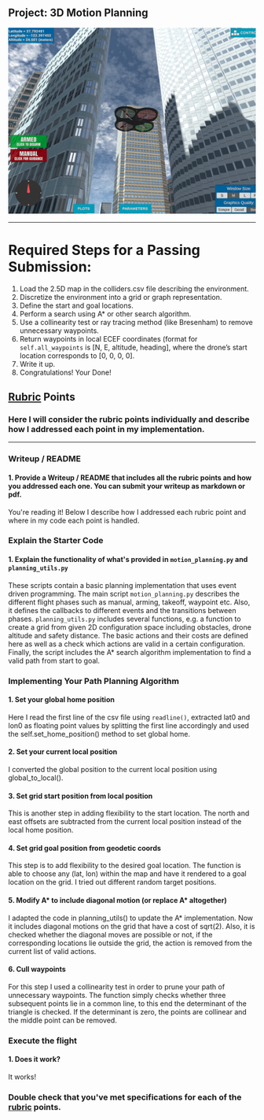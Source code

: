 ## Project: 3D Motion Planning
![Quad Image](./misc/enroute.png)

---


# Required Steps for a Passing Submission:
1. Load the 2.5D map in the colliders.csv file describing the environment.
2. Discretize the environment into a grid or graph representation.
3. Define the start and goal locations.
4. Perform a search using A* or other search algorithm.
5. Use a collinearity test or ray tracing method (like Bresenham) to remove unnecessary waypoints.
6. Return waypoints in local ECEF coordinates (format for `self.all_waypoints` is [N, E, altitude, heading], where the drone’s start location corresponds to [0, 0, 0, 0].
7. Write it up.
8. Congratulations!  Your Done!

## [Rubric](https://review.udacity.com/#!/rubrics/1534/view) Points
### Here I will consider the rubric points individually and describe how I addressed each point in my implementation.  

---
### Writeup / README

#### 1. Provide a Writeup / README that includes all the rubric points and how you addressed each one.  You can submit your writeup as markdown or pdf.  

You're reading it! Below I describe how I addressed each rubric point and where in my code each point is handled.

### Explain the Starter Code

#### 1. Explain the functionality of what's provided in `motion_planning.py` and `planning_utils.py`
These scripts contain a basic planning implementation that uses event driven programming. 
The main script `motion_planning.py` describes the different flight phases such as manual, arming, takeoff, waypoint etc. Also, it defines the callbacks to different events and the transitions between phases. 
`planning_utils.py` includes several functions, e.g. a function to create a grid from given 2D configuration space including obstacles, drone altitude and safety distance.
The basic actions and their costs are defined here as well as a check which actions are valid in a certain configuration. Finally, the script includes the A\* search algorithm implementation to find a valid path from start to goal. 

### Implementing Your Path Planning Algorithm

#### 1. Set your global home position
Here I read the first line of the csv file using `readline()`, extracted lat0 and lon0 as floating point values by splitting the first line accordingly and used the self.set_home_position() method to set global home. 


#### 2. Set your current local position
I converted the global position to the current local position using global_to_local().

#### 3. Set grid start position from local position
This is another step in adding flexibility to the start location. 
The north and east offsets are subtracted from the current local position instead of the local home position.

#### 4. Set grid goal position from geodetic coords
This step is to add flexibility to the desired goal location. 
The function is able to choose any (lat, lon) within the map and have it rendered to a goal location on the grid. 
I tried out different random target positions.

#### 5. Modify A* to include diagonal motion (or replace A* altogether)
I adapted the code in planning_utils() to update the A\* implementation. 
Now it includes diagonal motions on the grid that have a cost of sqrt(2).
Also, it is checked whether the diagonal moves are possible or not, if the corresponding locations lie outside the grid, the action is removed from the current list of valid actions.

#### 6. Cull waypoints 
For this step I used a collinearity test in order to prune your path of unnecessary waypoints. 
The function simply checks whether three subsequent points lie in a common line, to this end the determinant of the triangle is checked. 
If the determinant is zero, the points are collinear and the middle point can be removed.



### Execute the flight
#### 1. Does it work?
It works!

### Double check that you've met specifications for each of the [rubric](https://review.udacity.com/#!/rubrics/1534/view) points.


